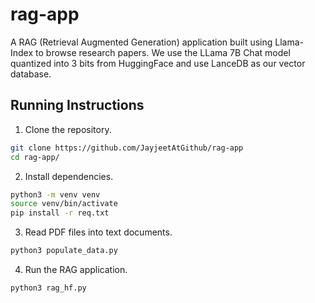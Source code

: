 # rag-app

A RAG (Retrieval Augmented Generation) application built using Llama-Index to browse research papers. We use the LLama 7B Chat model quantized into 3 bits from HuggingFace and use LanceDB as our vector database.

## Running Instructions

1. Clone the repository.
```bash
git clone https://github.com/JayjeetAtGithub/rag-app
cd rag-app/
```

2. Install dependencies.
```bash
python3 -m venv venv
source venv/bin/activate
pip install -r req.txt
```

3. Read PDF files into text documents.
```bash
python3 populate_data.py
```

4. Run the RAG application.
```bash
python3 rag_hf.py
```
